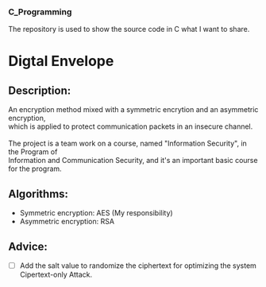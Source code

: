 ### C_Programming
The repository is used to show the source code in C what I want to share.

# Digtal Envelope
## Description:
An encryption method mixed with a symmetric encrytion and an asymmetric encryption,<br>
which is applied to protect communication packets in an insecure channel.<br><br>
The project is a team work on a course, named "Information Security", in the Program of<br>
Information and Communication Security, and it's an important basic course for the program.

## Algorithms:
  * Symmetric encryption: AES (My responsibility)
  * Asymmetric encryption: RSA

## Advice:
- [ ] Add the salt value to randomize the ciphertext for optimizing the system
Cipertext-only Attack.
